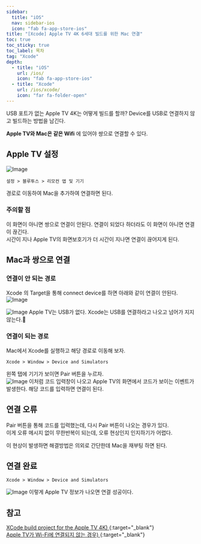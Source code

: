 ```yaml
---
sidebar:
  title: "iOS"
  nav: sidebar-ios
  icon: "fab fa-app-store-ios"
title: "[Xcode] Apple TV 4K 6세대 빌드를 위한 Mac 연결"
toc: true
toc_sticky: true
toc_label: 목차
tag: "Xcode"
depth:
  - title: "iOS"
    url: /ios/
    icon: "fab fa-app-store-ios"
  - title: "Xcode"
    url: /ios/xcode/
    icon: "far fa-folder-open"
---
```

USB 포트가 없는 Apple TV 4K는 어떻게 빌드를 할까?
Device를 USB로 연결하지 않고 빌드하는 방법을 남긴다.

**Apple TV와 Mac은 같은 Wifi** 에 있어야 쌍으로 연결할 수 있다.

## Apple TV 설정
![Image](https://drive.google.com/uc?export=view&id=1pvDS7pBkZtGp1rWR-Z_-jmjmBMz2lga0)
```
설정 > 블루투스 > 리모컨 앱 및 기기
```
경로로 이동하여 Mac을 추가하여 연결하면 된다.
   
### 주의할 점 
이 화면이 아니면 쌍으로 연결이 안된다. 
연결이 되었다 하더라도 이 화면이 아니면 연결이 끊긴다.  
시간이 지나 Apple TV의 화면보호기가 더 시간이 지나면 연결이 끊어지게 된다.

## Mac과 쌍으로 연결
### 연결이 안 되는 경로
Xcode 의 Target을 통해 connect device를 하면 아래와 같이 연결이 안된다.
![Image](https://drive.google.com/uc?export=view&id=1pZOvv-1kQPFSTX6rvciirtDzYwmBuAgd)

![Image](https://drive.google.com/uc?export=view&id=1mT6J6tSLSWtjAyOJLGyADvahPkyxwQaZ)
Apple TV는 USB가 없다. Xcode는 USB를 연결하라고 나오고 넘어가 지지 않는다.💢  

### 연결이 되는 경로
Mac에서 Xcode를 실행하고 해당 경로로 이동해 보자.
```
Xcode > Window > Device and Simulators 
```
왼쪽 탭에 기기가 보이면 Pair 버튼을 누르자.  
![Image](https://drive.google.com/uc?export=view&id=1h7KNbhdXBNq3SQmGvmLIjuuah5Mz294p)
이처럼 코드 입력창이 나오고 Apple TV의 화면에서 코드가 보이는 이벤트가 발생한다. 해당 코드를 입력하면 연결이 된다.

## 연결 오류 
Pair 버튼을 통해 코드를 입력했는데, 다시 Pair 버튼이 나오는 경우가 있다.  
이게 오류 메시지 없이 무한반복이 되는데, 오류 현상인지 인지하기가 어렵다.

이 현상이 발생하면 해결방법은 의외로 간단한데 Mac을 재부팅 하면 된다.

## 연결 완료
```
Xcode > Window > Device and Simulators 
```
![Image](https://drive.google.com/uc?export=view&id=1oejbTzE4Y2PS1qowFYsupDyVx_J8KGl7)
이렇게 Apple TV 정보가 나오면 연결 성공이다.

## 참고
[<i class="fas fa-link"></i> XCode build project for the Apple TV 4K)
](https://developer.apple.com/forums/thread/100785){:target="_blank"}  
[<i class="fas fa-link"></i> Apple TV가 Wi-Fi에 연결되지 않는 경우)
](https://support.apple.com/ko-kr/HT204400){:target="_blank"}  

